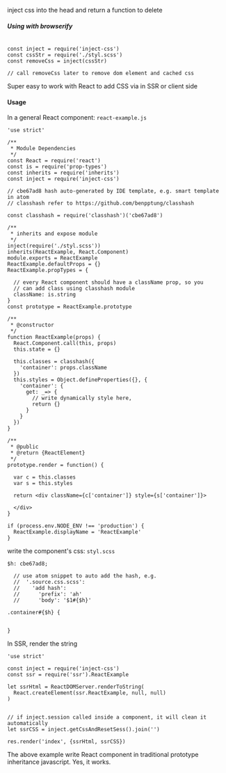 inject css into the head and return a function to delete


##### Using with browserify

```

const inject = require('inject-css')
const cssStr = require('./styl.scss')
const removeCss = inject(cssStr)

// call removeCss later to remove dom element and cached css

```

Super easy to work with React to add CSS via in SSR or client side


#### Usage

In a general React component: `react-example.js`

```
'use strict'

/**
 * Module Dependencies
 */
const React = require('react')
const is = require('prop-types')
const inherits = require('inherits')
const inject = require('inject-css')

// cbe67ad8 hash auto-generated by IDE template, e.g. smart template in atom
// classhash refer to https://github.com/benpptung/classhash

const classhash = require('classhash')('cbe67ad8')

/**
 * inherits and expose module
 */
inject(require('./styl.scss'))
inherits(ReactExample, React.Component)
module.exports = ReactExample
ReactExample.defaultProps = {}
ReactExample.propTypes = {

  // every React component should have a className prop, so you 
  // can add class using classhash module
  className: is.string
}
const prototype = ReactExample.prototype

/**
 * @constructor
 */
function ReactExample(props) {
  React.Component.call(this, props)
  this.state = {}

  this.classes = classhash({
    'container': props.className
  })
  this.styles = Object.defineProperties({}, {
    'container': {
      get: _=> {
        // write dynamically style here, 
        return {}
      }
    }
  })
}

/**
 * @public
 * @return {ReactElement}
 */
prototype.render = function() {

  var c = this.classes
  var s = this.styles

  return <div className={c['container']} style={s['container']}>

  </div>
}

if (process.env.NODE_ENV !== 'production') {
  ReactExample.displayName = 'ReactExample'
}
```

write the component's css: `styl.scss`

```
$h: cbe67ad8;

  // use atom snippet to auto add the hash, e.g.
  //  '.source.css.scss':
  //    'add hash':
  //      'prefix': 'ah'
  //      'body': '$1#{$h}' 

.container#{$h} {


}

```

In SSR, render the string 
```
'use strict'

const inject = require('inject-css')
const ssr = require('ssr').ReactExample

let ssrHtml = ReactDOMServer.renderToString(
  React.createElement(ssr.ReactExample, null, null)
)


// if inject.session called inside a component, it will clean it automatically
let ssrCSS = inject.getCssAndResetSess().join('')

res.render('index', {ssrHtml, ssrCSS})

```


The above example write React component in traditional prototype inheritance javascript. Yes, it works.